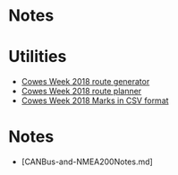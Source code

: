 # Notes

# Utilities

* [Cowes Week 2018 route generator](marks/genkml.html)
* [Cowes Week 2018 route planner](marks/dist)
* [Cowes Week 2018 Marks in CSV format](marks/CowsWeek2018Marks.csv)

# Notes

* [CANBus-and-NMEA200Notes.md]
